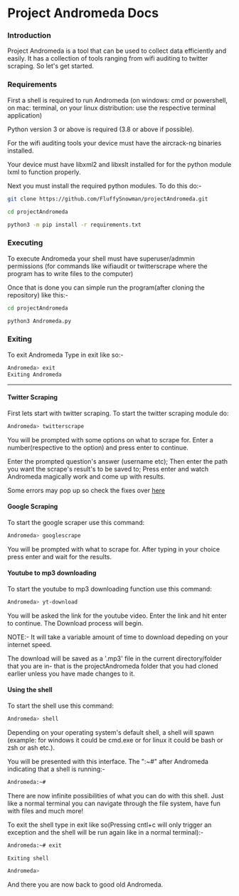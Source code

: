 # Project Andromeda Docs
### Introduction

Project Andromeda is a tool that can be used to collect data efficiently and easily. It has a collection of tools ranging from wifi auditing to twitter scraping. So let's get started.

### Requirements

First a shell is required to run Andromeda (on windows: cmd or powershell, on mac: terminal, on your linux distribution: use the respective terminal application)

Python version 3 or above is required (3.8 or above if possible).

For the wifi auditing tools your device must have the aircrack-ng binaries installed.

Your device must have libxml2 and libxslt installed for for the python module lxml to function properly.

Next you must install the required python modules. To do this do:-

```bash
git clone https://github.com/FluffySnowman/projectAndromeda.git

cd projectAndromeda

python3 -m pip install -r requirements.txt
```

### Executing

To execute Andromeda your shell must have superuser/admmin permissions (for commands like wifiaudit or twitterscrape where the program has to write files to the computer)

Once that is done you can simple run the program(after cloning the repository) like this:-

```bash
cd projectAndromeda

python3 Andromeda.py
```

### Exiting

To exit Andromeda Type in exit like so:-

```bash
Andromeda> exit
Exiting Andromeda
```

<hr>


#### Twitter Scraping

First lets start with twitter scraping. To start the twitter scraping module do:

```bash
Andromeda> twitterscrape
```

You will be prompted with some options on what to scrape for. Enter a number(respective to the option) and press enter to continue.

Enter the prompted question's answer (username etc);
Then enter the path you want the scrape's result's to be saved to;
Press enter and watch Andromeda magically work and come up with results.

Some errors may pop up so check the fixes over [here](https://github.com/FluffySnowman/projectAndromeda/blob/master/errors.md)

#### Google Scraping

To start the google scraper use this command:

```bash
Andromeda> googlescrape
```

You will be prompted with what to scrape for. After typing in your choice press enter and wait for the results.

#### Youtube to mp3 downloading

To start the youtube to mp3 downloading function use this command:

```bash
Andromeda> yt-download
```

You will be asked the link for the youtube video. Enter the link and hit enter to continue. The Download process will begin. 

NOTE:- It will take a variable amount of time to download depeding on your internet speed.

The download will be saved as a '.mp3' file in the current directory/folder that you are in- that is the projectAndromeda folder that you had cloned earlier unless you have made changes to it.

#### Using the shell

To start the shell use this command:

```bash
Andromeda> shell
```

Depending on your operating system's default shell, a shell will spawn (example: for windows it could be cmd.exe or for linux it could be bash or zsh or ash etc.).

You will be presented with this interface. The ":~#" after Andromeda indicating that a shell is running:-

```bash
Andromeda:~#
```

There are now infinite possibilities of what you can do with this shell. Just like a normal terminal you can navigate through the file system, have fun with files and much more!

To exit the shell type in exit like so(Pressing cntl+c will only trigger an exception and the shell will be run again like in a normal terminal):-

```bash
Andromeda:~# exit

Exiting shell

Andromeda> 
```

And there you are now back to good old Andromeda.
